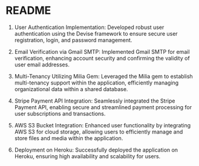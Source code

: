 # README
1. User Authentication Implementation: Developed robust user authentication using the Devise framework to ensure secure user registration, login, and password management.

2. Email Verification via Gmail SMTP: Implemented Gmail SMTP for email verification, enhancing account security and confirming the validity of user email addresses.

3. Multi-Tenancy Utilizing Milia Gem: Leveraged the Milia gem to establish multi-tenancy support within the application, efficiently managing organizational data within a shared database.

4. Stripe Payment API Integration: Seamlessly integrated the Stripe Payment API, enabling secure and streamlined payment processing for user subscriptions and transactions.

5. AWS S3 Bucket Integration: Enhanced user functionality by integrating AWS S3 for cloud storage, allowing users to efficiently manage and store files and media within the application.

6. Deployment on Heroku: Successfully deployed the application on Heroku, ensuring high availability and scalability for users.
